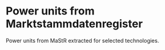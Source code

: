 # Power units from Marktstammdatenregister

Power units from MaStR extracted for selected technologies.
